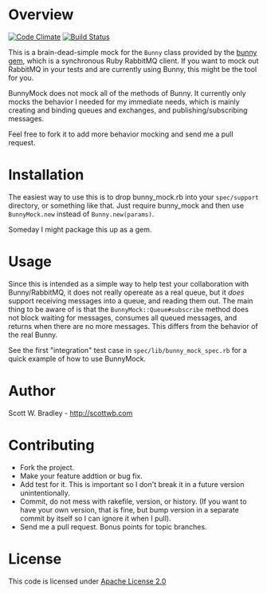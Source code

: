 # Overview
[![Code Climate](https://codeclimate.com/github/svs/bunny-mock.png)](https://codeclimate.com/github/svs/bunny-mock) [![Build Status](https://travis-ci.org/svs/bunny-mock.png?branch=master)](https://travis-ci.org/svs/bunny-mock)

This is a brain-dead-simple mock for the `Bunny` class provided by the [bunny gem](https://github.com/ruby-amqp/bunny), which is a synchronous Ruby RabbitMQ client. If you want to mock out RabbitMQ in your tests and are currently using Bunny, this might be the tool for you.

BunnyMock does not mock all of the methods of Bunny. It currently only mocks the behavior I needed for my immediate needs, which is mainly creating and binding queues and exchanges, and publishing/subscribing messages.

Feel free to fork it to add more behavior mocking and send me a pull request.

# Installation

The easiest way to use this is to drop bunny_mock.rb into your `spec/support` directory, or something like that. Just require bunny_mock and then use `BunnyMock.new` instead of `Bunny.new(params)`.

Someday I might package this up as a gem.


# Usage

Since this is intended as a simple way to help test your collaboration with Bunny/RabbitMQ, it does not really opereate as a real queue, but it _does_ support receiving messages into a queue, and reading them out. The main thing to be aware of is that the `BunnyMock::Queue#subscribe` method does not block waiting for messages, consumes all queued messages, and returns when there are no more messages. This differs from the behavior of the real Bunny.

See the first "integration" test case in `spec/lib/bunny_mock_spec.rb` for a quick example of how to use BunnyMock.

# Author

Scott W. Bradley - http://scottwb.com

# Contributing

* Fork the project.
* Make your feature addtion or bug fix.
* Add test for it. This is important so I don't break it in a future version unintentionally.
* Commit, do not mess with rakefile, version, or history. (If you want to have your own version, that is fine, but bump version in a separate commit by itself so I can ignore it when I pull).
* Send me a pull request. Bonus points for topic branches.

# License

This code is licensed under [Apache License 2.0](http://www.apache.org/licenses/LICENSE-2.0)
